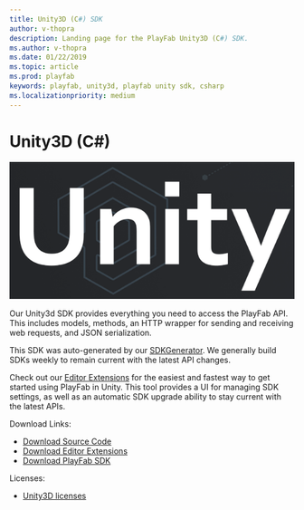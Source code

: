 ```yaml
---
title: Unity3D (C#) SDK
author: v-thopra
description: Landing page for the PlayFab Unity3D (C#) SDK.
ms.author: v-thopra
ms.date: 01/22/2019
ms.topic: article
ms.prod: playfab
keywords: playfab, unity3d, playfab unity sdk, csharp
ms.localizationpriority: medium
---
```


# Unity3D (C#)

![Unity3d Software](./media/unity-logo-main-page-new.png)

Our Unity3d SDK provides everything you need to access the PlayFab API. This includes models, methods, an HTTP wrapper for sending and receiving web requests, and JSON serialization.

This SDK was auto-generated by our [SDKGenerator](../sdkgenerator/index.md). We generally build SDKs weekly to remain current with the latest API changes.

Check out our [Editor Extensions](https://github.com/PlayFab/UnityEditorExtensions) for the easiest and fastest way to get started using PlayFab in Unity. This tool provides a UI for managing SDK settings, as well as an automatic SDK upgrade ability to stay current with the latest APIs.

Download Links:

- [Download Source Code](https://github.com/PlayFab/UnitySDK)
- [Download Editor Extensions](https://api.playfab.com/downloads/unity-edex)
- [Download PlayFab SDK](https://api.playfab.com/downloads/unity-v2ap)

Licenses:

- [Unity3D licenses](license.md)